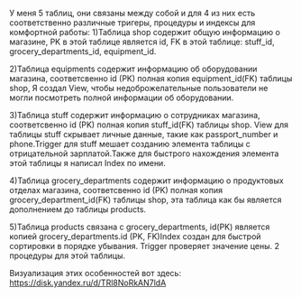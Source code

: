 У меня 5 таблиц, они связаны между собой и для 4 из них есть соответственно различные тригеры, процедуры и индексы для комфортной работы:
1)Таблица shop содержит общую информацию о магазине, PK в этой таблице является id, FK в этой таблице: stuff_id, grocery_departments_id, equipment_id.

2)Таблица equipments содержит информацию об оборудовании магазина, соответсвенно id (PK) полная копия equipment_id(FK) таблицы shop, Я создал View, чтобы недоброжелательные пользователи не могли посмотреть полной информации об оборудовании.

3)Таблица stuff содержит информацию о сотрудниках магазина, соответсвенно id (PK) полная копия stuff_id(FK) таблицы shop.
View для таблицы stuff скрывает личные  данные, такие как passport_number и phone.Trigger для stuff мешает созданию элемента таблицы с отрицательной зарплатой.Также для быстрого нахождения элемента этой таблицы я написал Index по имени.

4)Таблица grocery_departments содержит информацию о продуктовых отделах магазина, соответсвенно id (PK) полная копия grocery_department_id(FK) таблицы shop, эта таблица как бы является дополнением до таблицы products.

5)Таблица products связана с grocery_departments, id(PK) является копией grocery_departments.id (PK, FK)Index создан для быстрой сортировки в порядке убывания. Trigger проверяет значение цены. 2 процедуры для этой таблицы.

Визуализация этих особенностей вот здесь:
https://disk.yandex.ru/d/TRl8NoRkAN7ldA
